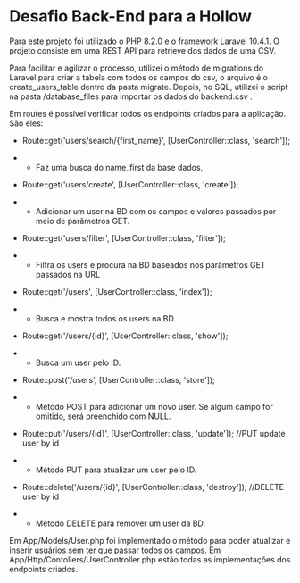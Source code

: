# Desafio Back-End para a Hollow

Para este projeto foi utilizado o PHP 8.2.0 e o framework Laravel 10.4.1.
O projeto consiste em uma REST API para retrieve dos dados de uma CSV.

Para facilitar e agilizar o processo, utilizei o método de migrations do Laravel para criar a tabela com todos os campos do csv, o arquivo é o create_users_table dentro da pasta migrate. Depois, no SQL, utilizei o script na pasta /database_files para importar os dados do backend.csv .

Em routes é possível verificar todos os endpoints criados para a aplicação. São eles:
- Route::get('users/search/{first_name}', [UserController::class, 'search']);
- - Faz uma busca do name_first da base dados, 

- Route::get('users/create', [UserController::class, 'create']);
- - Adicionar um user na BD com os campos e valores passados por meio de parâmetros GET.

- Route::get('users/filter', [UserController::class, 'filter']);
- - Filtra os users e procura na BD baseados nos parâmetros GET passados na URL

- Route::get('/users', [UserController::class, 'index']);
- - Busca e mostra todos os users na BD.

- Route::get('/users/{id}', [UserController::class, 'show']);
- - Busca um user pelo ID.

- Route::post('/users', [UserController::class, 'store']);
- - Método POST para adicionar um novo user. Se algum campo for omitido, será preenchido com NULL.

- Route::put('/users/{id}', [UserController::class, 'update']); //PUT update user by id
- - Método PUT para atualizar um user pelo ID.

- Route::delete('/users/{id}', [UserController::class, 'destroy']); //DELETE user by id
- - Método DELETE para remover um user da BD.

Em App/Models/User.php foi implementado o método para poder atualizar e inserir usuários sem ter que passar todos os campos.
Em App/Http/Contollers/UserController.php estão todas as implementações dos endpoints criados.
